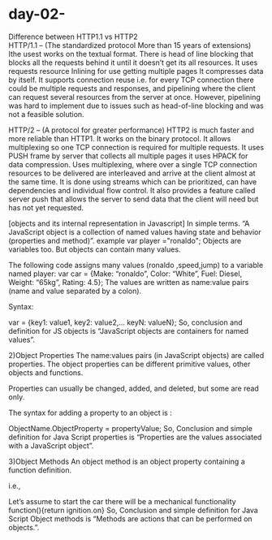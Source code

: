 # day-02-
Difference between HTTP1.1 vs HTTP2  
 HTTP/1.1 – (The standardized protocol More than 15 years of extensions)
Ithe usest works on the textual format.
There is head of line blocking that blocks all the requests behind it until it doesn’t get its all resources.
It uses requests resource Inlining for use getting multiple pages
It compresses data by itself.
 It supports connection reuse i.e. for every TCP connection there could be multiple requests and responses, and pipelining where the client can request several resources from the server at once. However, pipelining was hard to implement due to issues such as head-of-line blocking and was not a feasible solution.
 
HTTP/2 – (A protocol for greater performance)
HTTP2 is much faster and more reliable than HTTP1.
It works on the binary protocol.
It allows multiplexing so one TCP connection is required for multiple requests.
It uses PUSH frame by server that collects all multiple pages 
it uses HPACK for data compression.
 Uses multiplexing, where over a single TCP connection resources to be delivered are interleaved and arrive at the client almost at the same time. It is done using streams which can be prioritized, can have dependencies and individual flow control. It also provides a feature called server push that allows the server to send data that the client will need but has not yet requested.

[objects and its internal representation in Javascript]
In simple terms. “A JavaScript object is a collection of named values having state and behavior (properties and method)”.
example
var player ="ronaldo";
Objects are variables too. But objects can contain many values.

The following code assigns many values (ronaldo ,speed,jump) to a variable named player:
var car = {Make: “ronaldo”, Color: “White”, Fuel: Diesel, Weight: “65kg”, Rating: 4.5};
The values are written as name:value pairs (name and value separated by a colon).

Syntax:

var <object-name> = {key1: value1, key2: value2,... keyN: valueN};
So, conclusion and definition for JS objects is “JavaScript objects are containers for named values”.
  
  2)Object Properties
  The name:values pairs (in JavaScript objects) are called properties.
  The object properties can be different primitive values, other objects and functions.

Properties can usually be changed, added, and deleted, but some are read only.

The syntax for adding a property to an object is :

ObjectName.ObjectProperty = propertyValue;
  So, Conclusion and simple definition for Java Script properties is “Properties are the values associated with a JavaScript object”.
  
  3)Object Methods
An object method is an object property containing a function definition.

i.e.,

Let’s assume to start the car there will be a mechanical functionality
  function(){return ignition.on}
  So, Conclusion and simple definition for Java Script Object methods is “Methods are actions that can be performed on objects.”.

